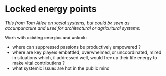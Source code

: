 # Locked energy points

_This from Tom Atlee on social systems, but could be seen as accunpuncture and used for architectural or agricultural systems:_

Work with existing energies and unlock:
- where can suppressed passions be productively empowered ?
- where are key players embattled, overwhelmed, or uncoordinated, mired in situations which, if addressed well, would free up their life energy to make vital contributions ?
- what systemic issues are hot in the public mind
